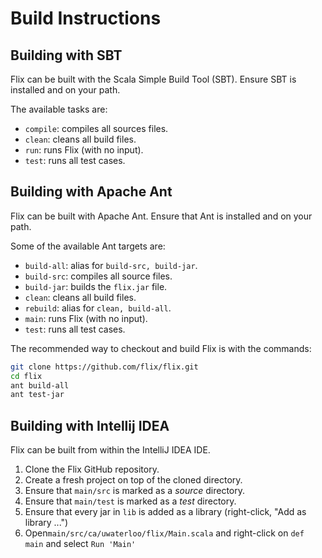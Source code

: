 # Build Instructions

## Building with SBT

Flix can be built with the Scala Simple Build Tool (SBT). Ensure SBT is installed and on your path.

The available tasks are:

- `compile`: compiles all sources files.
- `clean`: cleans all build files.
- `run`: runs Flix (with no input).
- `test`: runs all test cases.

## Building with Apache Ant

Flix can be built with Apache Ant. Ensure that Ant is installed and on your path.

Some of the available Ant targets are:

- `build-all`: alias for `build-src, build-jar`.
- `build-src`: compiles all source files.
- `build-jar`: builds the `flix.jar` file.
- `clean`: cleans all build files.
- `rebuild`: alias for `clean, build-all`.
- `main`: runs Flix (with no input).
- `test`: runs all test cases.

The recommended way to checkout and build Flix is with the commands:

```bash
git clone https://github.com/flix/flix.git
cd flix
ant build-all
ant test-jar
```

## Building with Intellij IDEA

Flix can be built from within the IntelliJ IDEA IDE.

1. Clone the Flix GitHub repository.
2. Create a fresh project on top of the cloned directory.
3. Ensure that `main/src` is marked as a *source* directory.
4. Ensure that `main/test` is marked as a *test* directory.
5. Ensure that every jar in `lib` is added as a library (right-click, "Add as library ...")
6. Open`main/src/ca/uwaterloo/flix/Main.scala` and right-click on `def main` and select `Run 'Main'`
